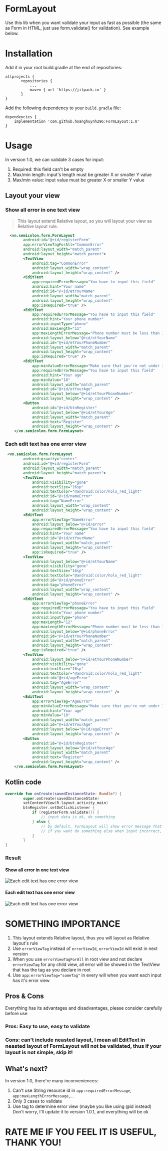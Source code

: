 # FormLayout
Use this lib when you want validate your input as fast as possible (the same as Form in HTML, just use form.validate() for validation). See example below. 
# Installation
Add it in your root build.gradle at the end of repositories:

 ```
allprojects { 
		repositories { 
			... 
			maven { url 'https://jitpack.io' } 
		} 
}
```
Add the following dependency to your `build.gradle` file: 
```
dependencies {
    implementation 'com.github.hoanghuynh296:FormLayout:1.0'
}
```
# Usage
  In version 1.0, we can validate 3 cases for input:
  1. Required: this field can't be empty 
  2. Max/min length: input's length must be greater X or smaller Y value
  3. Max/min value: input value must be greater X or smaller Y value
## Layout your view
### Show all error in one text view
  >This layout extend Relative layout, so you will layout your view as Relative layout rule.
```xml
  <vn.semicolon.form.FormLayout
        android:id="@+id/registerForm"
        app:errorViewTagForAll="CommonError"
        android:layout_width="match_parent"
        android:layout_height="match_parent">
        <TextView
            android:tag="CommonError"
            android:layout_width="wrap_content"
            android:layout_height="wrap_content" />
        <EditText
            app:requiredErrorMessage="You have to input this field"
            android:hint="Your name"
            android:id="@+id/etYourName"
            android:layout_width="match_parent"
            android:layout_height="wrap_content"
            app:isRequired="true" />
        <EditText
            app:requiredErrorMessage="You have to input this field"
            android:hint="Your phone number"
            android:inputType="phone"
            android:maxLength="11"
            app:maxLengthErrorMessage="Phone number must be less than 12 characters"
            android:layout_below="@+id/etYourName"
            android:id="@+id/etYourPhoneNumber"
            android:layout_width="match_parent"
            android:layout_height="wrap_content"
            app:isRequired="true" />
        <EditText
            app:minValueErrorMessage="Make sure that you're not under 18 years old"
            app:requiredErrorMessage="You have to input this field"
            android:hint="Your age"
            app:minValue="18"
            android:layout_width="match_parent"
            android:id="@+id/etYourAge"
            android:layout_below="@+id/etYourPhoneNumber"
            android:layout_height="wrap_content" />
        <Button
            android:id="@+id/btnRegister"
            android:layout_below="@+id/etYourAge"
            android:layout_width="match_parent"
            android:text="Register"
            android:layout_height="wrap_content" />
    </vn.semicolon.form.FormLayout>
```
### Each edit text has one error view 
```xml
 <vn.semicolon.form.FormLayout
        android:gravity="center"
        android:id="@+id/registerForm"
        android:layout_width="match_parent"
        android:layout_height="match_parent">
        <TextView
            android:visibility="gone"
            android:textSize="16sp"
            android:textColor="@android:color/holo_red_light"
            android:id="@+id/nameError"
            android:tag="NameError"
            android:layout_width="wrap_content"
            android:layout_height="wrap_content" />
        <EditText
            app:errorViewTag="NameError"
            android:layout_below="@+id/error"
            app:requiredErrorMessage="You have to input this field"
            android:hint="Your name"
            android:id="@+id/etYourName"
            android:layout_width="match_parent"
            android:layout_height="wrap_content"
            app:isRequired="true" />
        <TextView
            android:layout_below="@+id/etYourName"
            android:visibility="gone"
            android:textSize="16sp"
            android:textColor="@android:color/holo_red_light"
            android:id="@+id/phoneError"
            android:tag="phoneError"
            android:layout_width="wrap_content"
            android:layout_height="wrap_content" />
        <EditText
            app:errorViewTag="phoneError"
            app:requiredErrorMessage="You have to input this field"
            android:hint="Your phone number"
            android:inputType="phone"
            app:maxLength="12"
            app:maxLengthErrorMessage="Phone number must be less than 12 characters"
            android:layout_below="@+id/phoneError"
            android:id="@+id/etYourPhoneNumber"
            android:layout_width="match_parent"
            android:layout_height="wrap_content"
            app:isRequired="true" />
        <TextView
            android:layout_below="@+id/etYourPhoneNumber"
            android:visibility="gone"
            android:textSize="16sp"
            android:textColor="@android:color/holo_red_light"
            android:id="@+id/ageError"
            android:tag="AgeError"
            android:layout_width="wrap_content"
            android:layout_height="wrap_content" />
        <EditText
            app:errorViewTag="AgeError"
            app:minValueErrorMessage="Make sure that you're not under 18 years old"
            android:hint="Your age"
            app:minValue="18"
            android:layout_width="match_parent"
            android:id="@+id/etYourAge"
            android:layout_below="@+id/ageError"
            android:layout_height="wrap_content" />
        <Button
            android:id="@+id/btnRegister"
            android:layout_below="@+id/etYourAge"
            android:layout_width="match_parent"
            android:text="Register"
            android:layout_height="wrap_content" />
    </vn.semicolon.form.FormLayout>
```
## Kotlin code
```kotlin
override fun onCreate(savedInstanceState: Bundle?) {
        super.onCreate(savedInstanceState)
        setContentView(R.layout.activity_main)
        btnRegister.setOnClickListener {
            if (registerForm.validate()) {
                // input data is ok, do something
            } else {
                // by default, FormLayout will show error message that you declare in xml
                // if you want do something else when input incorrect, do it here
            }
        }
}
 ```
 ### Result
 #### Show all error in one text view
 ![Each edit text has one error view](https://lh3.googleusercontent.com/1qpPGytsRNlW3GC4CQS1Z9qCoUPKoA3mN85AprUtXXs0je1pqqfUaM9mOIbXpxXptny0ONsPqYhHnDtkRD8u=w1920-h948-rw)
 
 #### Each edit text has one error view
 ![Each edit text has one error view](https://lh4.googleusercontent.com/iIIQtmmzqGC2eq0aQoGeUqAVqcdYNDZtVklbvW8_Pt-Ogin0i2TXbkdrkYmNzdEJQXwTk46AItX25RaZUTfU=w1920-h948-rw)
 # SOMETHING IMPORTANCE
1. This layout extends Relative layout, thus you will layout as Relative layout's rule
2. Use ```errorViewTag``` instead of ```errorViewId```, ```errorViewId``` will exist in next version
3. When you use ```errorViewTagForAll``` in root view and not declare ```errorViewTag``` for any child view, all error will be showed in the TextView that has the tag as you declare in root
4. Use ```app:errorViewTag="someTag"``` in every will when you want each input has it's error view
## Pros & Cons
Everything has its advantages and disadvantages, please consider carefully before use
### Pros: Easy to use, easy to validate 
### Cons: can't include neasted layout, I mean all EditText in neasted layout of FormLayout will not be validated, thus if your layout is not simple, skip it!
## What's next?
In version 1.0, there're many inconveniences:
1. Can't use String resource id in ```app:requiredErrorMessage```, ```app:maxLengthErrorMessage```,...
2. Only 3 cases to validate
3. Use tag to determine error view (maybe you like using @id instead)  
Don't worry, I'll update it to version 1.0.1, and everything will be ok
# RATE ME IF YOU FEEL IT IS USEFUL, THANK YOU!



